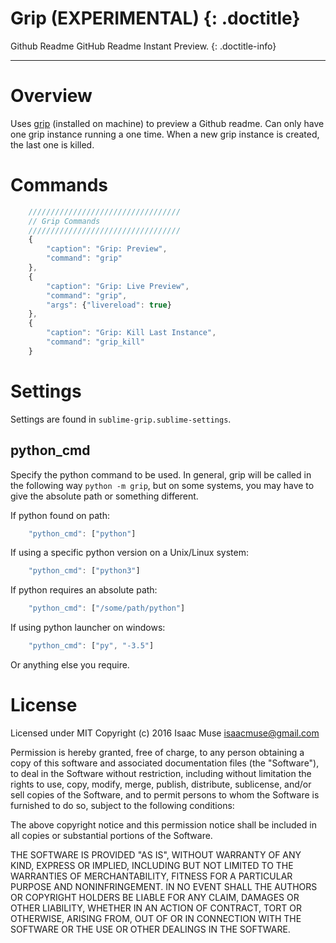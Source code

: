 # Grip (EXPERIMENTAL) {: .doctitle}
Github Readme GitHub Readme Instant Preview.
{: .doctitle-info}

---

# Overview
Uses [grip](https://github.com/joeyespo/grip) (installed on machine) to preview a Github readme.  Can only have one grip instance running a one time.  When a new grip instance is created, the last one is killed.

# Commands
```js
    //////////////////////////////////
    // Grip Commands
    //////////////////////////////////
    {
        "caption": "Grip: Preview",
        "command": "grip"
    },
    {
        "caption": "Grip: Live Preview",
        "command": "grip",
        "args": {"livereload": true}
    },
    {
        "caption": "Grip: Kill Last Instance",
        "command": "grip_kill"
    }
```

# Settings
Settings are found in `sublime-grip.sublime-settings`.

## python_cmd
Specify the python command to be used.  In general, grip will be called in the following way `python -m grip`, but on some systems, you may have to give the absolute path or something different.

If python found on path:

```js
    "python_cmd": ["python"]
```

If using a specific python version on a Unix/Linux system:

```js
    "python_cmd": ["python3"]
```

If python requires an absolute path:

```js
    "python_cmd": ["/some/path/python"]
```

If using python launcher on windows:

```js
    "python_cmd": ["py", "-3.5"]
```

Or anything else you require.

# License
Licensed under MIT
Copyright (c) 2016 Isaac Muse <isaacmuse@gmail.com>

Permission is hereby granted, free of charge, to any person obtaining a copy of this software and associated documentation files (the "Software"), to deal in the Software without restriction, including without limitation the rights to use, copy, modify, merge, publish, distribute, sublicense, and/or sell copies of the Software, and to permit persons to whom the Software is furnished to do so, subject to the following conditions:

The above copyright notice and this permission notice shall be included in all copies or substantial portions of the Software.

THE SOFTWARE IS PROVIDED "AS IS", WITHOUT WARRANTY OF ANY KIND, EXPRESS OR IMPLIED, INCLUDING BUT NOT LIMITED TO THE WARRANTIES OF MERCHANTABILITY, FITNESS FOR A PARTICULAR PURPOSE AND NONINFRINGEMENT. IN NO EVENT SHALL THE AUTHORS OR COPYRIGHT HOLDERS BE LIABLE FOR ANY CLAIM, DAMAGES OR OTHER LIABILITY, WHETHER IN AN ACTION OF CONTRACT, TORT OR OTHERWISE, ARISING FROM, OUT OF OR IN CONNECTION WITH THE SOFTWARE OR THE USE OR OTHER DEALINGS IN THE SOFTWARE.
